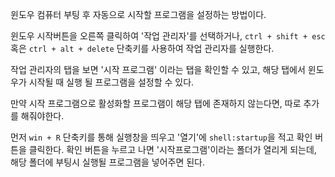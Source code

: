 <!-- https://m.blog.naver.com/anglerby/221807939436 -->

윈도우 컴퓨터 부팅 후 자동으로 시작할 프로그램을 설정하는 방법이다.

윈도우 시작버튼을 오른쪽 클릭하여 '작업 관리자'를 선택하거나, `ctrl + shift + esc` 혹은 `ctrl + alt + delete` 단축키를 사용하여 작업 관리자를 실행한다.

작업 관리자의 탭을 보면 '시작 프로그램' 이라는 탭을 확인할 수 있고, 해당 탭에서 윈도우가 시작될 때 실행 될 프로그램을 설정할 수 있다.

만약 시작 프로그램으로 활성화할 프로그램이 해당 탭에 존재하지 않는다면, 따로 추가를 해줘야한다.

먼저 `win + R` 단축키를 통해 실행창을 띄우고 '열기'에 `shell:startup`을 적고 확인 버튼을 클릭한다. 확인 버튼을 누르고 나면 '시작프로그램'이라는 폴더가 열리게 되는데, 해당 폴더에 부팅시 실행될 프로그램을 넣어주면 된다.
